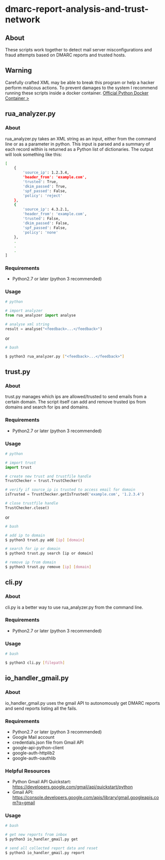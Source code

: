 # dmarc-report-analysis-and-trust-network
## About
These scripts work together to detect mail server misconfigurations and fraud attempts based on DMARC reports and trusted hosts.
## Warning
Carefully crafted XML may be able to break this program or help a hacker perform malicous actions. To prevent damages to the system I recommend running these scripts inside a docker container.
[Official Python Docker Container >](https://hub.docker.com/_/python/)
## rua_analyzer.py
### About
rua_analyzer.py takes an XML string as an input, either from the command line or as a parameter in python. This input is parsed and a summary of each record within is returned as a Python list of dictionaries. 
The output will look something like this:
```bash
[
    {
        'source_ip': 1.2.3.4,
        'header_from': 'example.com',
        'trusted': True,
        'dkim_passed': True,
        'spf_passed': False,
        'policy': 'reject'
    },
    {
        'source_ip': 4.3.2.1,
        'header_from': 'example.com',
        'trusted': False,
        'dkim_passed': False,
        'spf_passed': False,
        'policy': 'none'
    },
    .
    .
    .
]
```
### Requirements
- Python2.7 or later (python 3 recommended)
### Usage
```python
# python

# import analyzer
from rua_analyzer import analyse

# analyse xml string
result = analyse("<feedback>...</feedback>")
```
or
```bash
# bash

$ python3 rua_analyzer.py ["<feedback>...</feedback>"]
```
## trust.py
### About
trust.py manages which ips are allowed/trusted to send emails from a certain domain. The script itself can add and remove trusted ips from domains and search for ips and domains.
### Requirements
- Python2.7 or later (python 3 recommended)
### Usage
```python
# python

# import trust
import trust

# create new trust and trustfile handle
TrustChecker = trust.TrustChecker()

# verify if source_ip is trusted to access email for domain
isTrusted = TrustChecker.getIsTrusted('example.com', '1.2.3.4')

# close trustfile handle
TrustChecker.close()
```
or
```bash
# bash

# add ip to domain
$ python3 trust.py add [ip] [domain]

# search for ip or domain
$ python3 trust.py search [ip or domain]

# remove ip from domain
$ python3 trust.py remove [ip] [domain]
```
## cli.py
### About
cli.py is a better way to use rua_analyzer.py from the command line. 
### Requirements
- Python2.7 or later (python 3 recommended)
### Usage
```bash
# bash

$ python3 cli.py [filepath]
```
## io_handler_gmail.py
### About
io_handler_gmail.py uses the gmail API to autonomously get DMARC reports and send reports listing all the fails.
### Requirements
- Python2.7 or later (python 3 recommended)
- Google Mail account
- credentials.json file from Gmail API
- google-api-python-client
- google-auth-httplib2
- google-auth-oauthlib
### Helpful Resources
- Python Gmail API Quickstart: https://developers.google.com/gmail/api/quickstart/python
- Gmail API: https://console.developers.google.com/apis/library/gmail.googleapis.com?q=gmail
### Usage
```bash
# bash

# get new reports from inbox
$ python3 io_handler_gmail.py get

# send all collected report data and reset
$ python3 io_handler_gmail.py report
```
